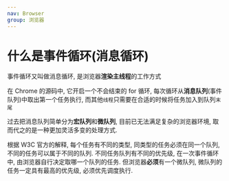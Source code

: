 ```yaml
---
nav: Browser
group: 浏览器
---
```

# 什么是事件循环(消息循环)

事件循环又叫做消息循环, 是浏览器**渲染主线程**的工作方式

在 Chrome 的源码中, 它开启一个不会结束的 for 循环, 每次循环从**消息队列**(事件队列)中取出第一个任务执行, 而其他`线程`只需要在合适的时候将任务加入到队列`末尾`

过去把消息队列简单分为**宏队列**和**微队列**, 目前已无法满足复杂的浏览器环境, 取而代之的是一种更加灵活多变的处理方式.

根据 W3C 官方的解释, 每个任务有不同的类型, 同类型的任务必须在同一个队列, 不同的任务可以属于不同的队列. 不同任务队列有不同的优先级, 在一次事件循环中, 由浏览器自行决定取哪一个队列的任务. 但浏览器**必须**有一个微队列, 微队列的任务一定具有最高的优先级, 必须优先调度执行.
